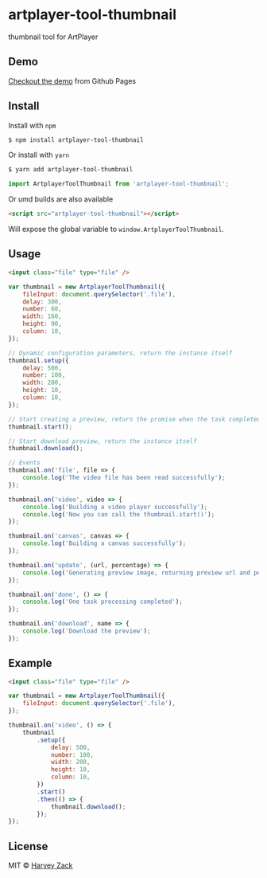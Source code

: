 # artplayer-tool-thumbnail

thumbnail tool for ArtPlayer

## Demo

[Checkout the demo](https://artplayer.org/?libs=.%2Funcompiled%2Fartplayer-tool-thumbnail.js&example=thumbnail) from Github Pages

## Install

Install with `npm`

```bash
$ npm install artplayer-tool-thumbnail
```

Or install with `yarn`

```bash
$ yarn add artplayer-tool-thumbnail
```

```js
import ArtplayerToolThumbnail from 'artplayer-tool-thumbnail';
```

Or umd builds are also available

```html
<script src="artplayer-tool-thumbnail"></script>
```

Will expose the global variable to `window.ArtplayerToolThumbnail`.

## Usage

```html
<input class="file" type="file" />
```

```js
var thumbnail = new ArtplayerToolThumbnail({
    fileInput: document.querySelector('.file'),
    delay: 300,
    number: 60,
    width: 160,
    height: 90,
    column: 10,
});

// Dynamic configuration parameters, return the instance itself
thumbnail.setup({
    delay: 500,
    number: 100,
    width: 200,
    height: 10,
    column: 10,
});

// Start creating a preview, return the promise when the task completed
thumbnail.start();

// Start download preview, return the instance itself
thumbnail.download();

// Events
thumbnail.on('file', file => {
    console.log('The video file has been read successfully');
});

thumbnail.on('video', video => {
    console.log('Building a video player successfully');
    console.log('Now you can call the thumbnail.start()');
});

thumbnail.on('canvas', canvas => {
    console.log('Building a canvas successfully');
});

thumbnail.on('update', (url, percentage) => {
    console.log('Generating preview image, returning preview url and percentage');
});

thumbnail.on('done', () => {
    console.log('One task processing completed');
});

thumbnail.on('download', name => {
    console.log('Download the preview');
});
```

## Example

```html
<input class="file" type="file" />
```

```js
var thumbnail = new ArtplayerToolThumbnail({
    fileInput: document.querySelector('.file'),
});

thumbnail.on('video', () => {
    thumbnail
        .setup({
            delay: 500,
            number: 100,
            width: 200,
            height: 10,
            column: 10,
        })
        .start()
        .then(() => {
            thumbnail.download();
        });
});
```

## License

MIT © [Harvey Zack](https://sleepy.im/)
